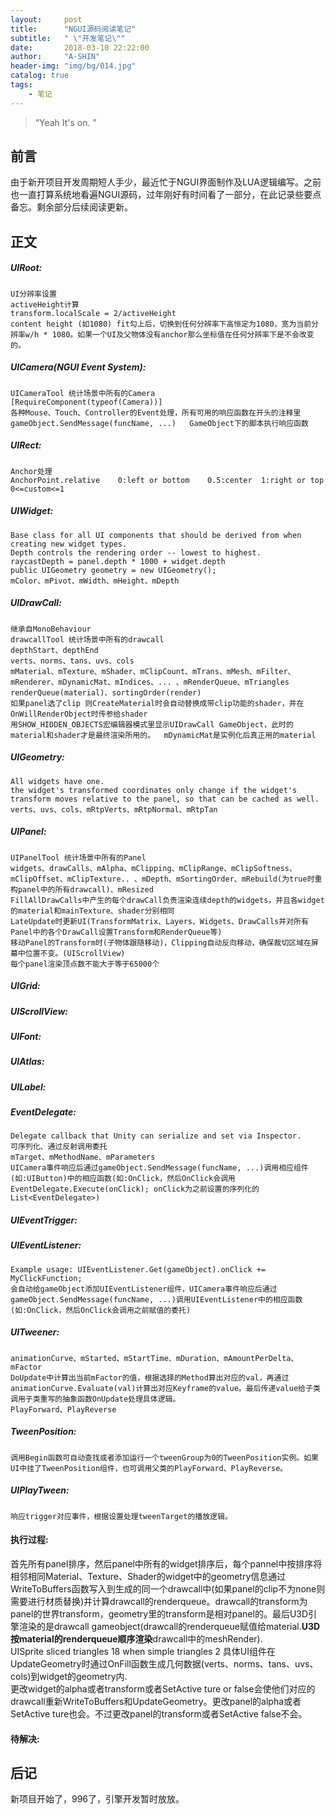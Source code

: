 ```yaml
---
layout:     post
title:      "NGUI源码阅读笔记"
subtitle:   " \"开发笔记\""
date:       2018-03-10 22:22:00
author:     "A-SHIN"
header-img: "img/bg/014.jpg"
catalog: true
tags:
    - 笔记
---
```


> “Yeah It's on. ”

## 前言
由于新开项目开发周期短人手少，最近忙于NGUI界面制作及LUA逻辑编写。之前也一直打算系统地看遍NGUI源码，过年刚好有时间看了一部分，在此记录些要点备忘。剩余部分后续阅读更新。  
## 正文
#####  UIRoot:  
    UI分辨率设置  
    activeHeight计算  
    transform.localScale = 2/activeHeight  
	content height (如1080) fit勾上后，切换到任何分辨率下高恒定为1080，宽为当前分辨率w/h * 1080。如果一个UI及父物体没有anchor那么坐标值在任何分辨率下是不会改变的。  

#####  UICamera(NGUI Event System):  
	UICameraTool 统计场景中所有的Camera  
	[RequireComponent(typeof(Camera))]  
	各种Mouse、Touch、Controller的Event处理，所有可用的响应函数在开头的注释里  
	gameObject.SendMessage(funcName, ...)	GameObject下的脚本执行响应函数  
	
#####  UIRect:  
	Anchor处理  
	AnchorPoint.relative	0:left or bottom	0.5:center	1:right or top	0<=custom<=1  
	
#####  UIWidget:  
	Base class for all UI components that should be derived from when creating new widget types.  
	Depth controls the rendering order -- lowest to highest.  
	raycastDepth = panel.depth * 1000 + widget.depth  
	public UIGeometry geometry = new UIGeometry();  
	mColor、mPivot、mWidth、mHeight、mDepth  
	
#####  UIDrawCall:  
	继承自MonoBehaviour  
	drawcallTool 统计场景中所有的drawcall
	depthStart、depthEnd  
	verts、norms、tans、uvs、cols  
	mMaterial、mTexture、mShader、mClipCount、mTrans、mMesh、mFilter、mRenderer、mDynamicMat、mIndices、... 、mRenderQueue、mTriangles  
	renderQueue(material)、sortingOrder(render)
	如果panel选了clip 则CreateMaterial时会自动替换成带clip功能的shader，并在OnWillRenderObject时传参给shader  
	用SHOW_HIDDEN_OBJECTS宏编辑器模式里显示UIDrawCall GameObject，此时的material和shader才是最终渲染所用的。  mDynamicMat是实例化后真正用的material
	
#####  UIGeometry:  
	All widgets have one.  
	the widget's transformed coordinates only change if the widget's transform moves relative to the panel, so that can be cached as well.  
	verts、uvs、cols、mRtpVerts、mRtpNormal、mRtpTan  
	
#####  UIPanel:  
	UIPanelTool 统计场景中所有的Panel  
	widgets、drawCalls、mAlpha、mClipping、mClipRange、mClipSoftness、mClipOffset、mClipTexture.. 、mDepth、mSortingOrder、mRebuild(为true时重构panel中的所有drawcall)、mResized  
	FillAllDrawCalls中产生的每个drawCall负责渲染连续depth的widgets，并且各widget的material和mainTexture、shader分别相同  
	LateUpdate时更新UI(TransformMatrix、Layers、Widgets、DrawCalls并对所有Panel中的各个DrawCall设置Transform和RenderQueue等)  
	移动Panel的Transform时(子物体跟随移动)，Clipping自动反向移动，确保裁切区域在屏幕中位置不变。(UIScrollView)  
	每个panel渲染顶点数不能大于等于65000个
	
#####  UIGrid:  

#####  UIScrollView:  

#####  UIFont:  

#####  UIAtlas:  

#####  UILabel:  

#####  EventDelegate:  
	Delegate callback that Unity can serialize and set via Inspector.  
	可序列化、通过反射调用委托  
	mTarget、mMethodName、mParameters  
	UICamera事件响应后通过gameObject.SendMessage(funcName, ...)调用相应组件(如:UIButton)中的相应函数(如:OnClick，然后OnClick会调用EventDelegate.Execute(onClick); onClick为之前设置的序列化的List<EventDelegate>)  
	
#####  UIEventTrigger:
	
#####  UIEventListener:
	Example usage: UIEventListener.Get(gameObject).onClick += MyClickFunction;  
	会自动给gameObject添加UIEventListener组件，UICamera事件响应后通过gameObject.SendMessage(funcName, ...)调用UIEventListener中的相应函数(如:OnClick，然后OnClick会调用之前赋值的委托)  

#####  UITweener:
	animationCurve、mStarted、mStartTime、mDuration、mAmountPerDelta、mFactor  
	DoUpdate中计算出当前mFactor的值，根据选择的Method算出对应的val，再通过animationCurve.Evaluate(val)计算出对应Keyframe的value。最后传递value给子类调用子类重写的抽象函数OnUpdate处理具体逻辑。  
	PlayForward、PlayReverse  
#####  TweenPosition:  
	调用Begin函数可自动查找或者添加运行一个tweenGroup为0的TweenPosition实例。如果UI中挂了TweenPosition组件，也可调用父类的PlayForward、PlayReverse。  
#####  UIPlayTween:  
	响应trigger对应事件，根据设置处理tweenTarget的播放逻辑。
	
####  执行过程:  
首先所有panel排序，然后panel中所有的widget排序后，每个pannel中按排序将相邻相同Material、Texture、Shader的widget中的geometry信息通过WriteToBuffers函数写入到生成的同一个drawcall中(如果panel的clip不为none则需要进行材质替换)并计算drawcall的renderqueue。drawcall的transform为panel的世界transform，geometry里的transform是相对panel的。最后U3D引擎渲染的是drawcall gameobject(drawcall的renderqueue赋值给material.**U3D按material的renderqueue顺序渲染**drawcall中的meshRender).  
UISprite sliced triangles 18  when  simple triangles 2	 具体UI组件在UpdateGeometry时通过OnFill函数生成几何数据(verts、norms、tans、uvs、cols)到widget的geometry内.  
更改widget的alpha或者transform或者SetActive ture or false会使他们对应的drawcall重新WriteToBuffers和UpdateGeometry。更改panel的alpha或者SetActive ture也会。不过更改panel的transform或者SetActive false不会。  

####  待解决:  
	


## 后记
新项目开始了，996了，引擎开发暂时放放。



